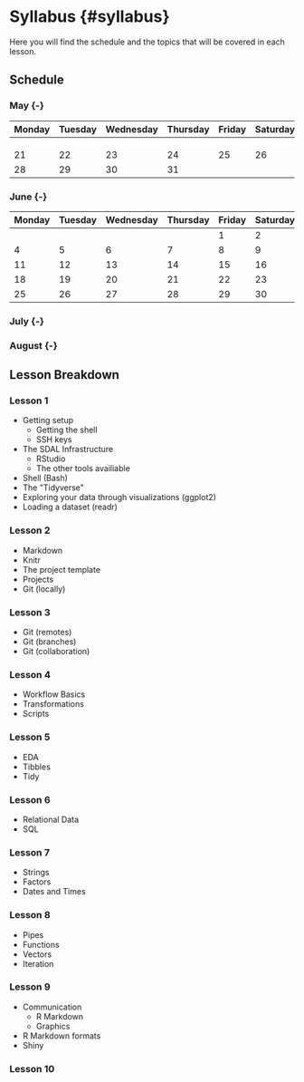 # Syllabus {#syllabus}

<!--
You can label chapter and section titles using `{#label}` after them, e.g., we can reference Chapter \@ref(intro). If you do not manually label them, there will be automatic labels anyway, e.g., Chapter 

Figures and tables with captions will be placed in `figure` and `table` environments, respectively.


```r
par(mar = c(4, 4, .1, .1))
plot(pressure, type = 'b', pch = 19)
```

<div class="figure" style="text-align: center">
<img src="01-syllabus_files/figure-html/nice-fig-1.png" alt="Here is a nice figure!" width="80%" />
<p class="caption">(\#fig:nice-fig)Here is a nice figure!</p>
</div>

Reference a figure by its code chunk label with the `fig:` prefix, e.g., see Figure \@ref(fig:nice-fig). Similarly, you can reference tables generated from `knitr::kable()`, e.g., see Table \@ref(tab:nice-tab).


```r
knitr::kable(
  head(iris, 20), caption = 'Here is a nice table!',
  booktabs = TRUE
)
```



Table: (\#tab:nice-tab)Here is a nice table!

 Sepal.Length   Sepal.Width   Petal.Length   Petal.Width  Species 
-------------  ------------  -------------  ------------  --------
          5.1           3.5            1.4           0.2  setosa  
          4.9           3.0            1.4           0.2  setosa  
          4.7           3.2            1.3           0.2  setosa  
          4.6           3.1            1.5           0.2  setosa  
          5.0           3.6            1.4           0.2  setosa  
          5.4           3.9            1.7           0.4  setosa  
          4.6           3.4            1.4           0.3  setosa  
          5.0           3.4            1.5           0.2  setosa  
          4.4           2.9            1.4           0.2  setosa  
          4.9           3.1            1.5           0.1  setosa  
          5.4           3.7            1.5           0.2  setosa  
          4.8           3.4            1.6           0.2  setosa  
          4.8           3.0            1.4           0.1  setosa  
          4.3           3.0            1.1           0.1  setosa  
          5.8           4.0            1.2           0.2  setosa  
          5.7           4.4            1.5           0.4  setosa  
          5.4           3.9            1.3           0.4  setosa  
          5.1           3.5            1.4           0.3  setosa  
          5.7           3.8            1.7           0.3  setosa  
          5.1           3.8            1.5           0.3  setosa  

You can write citations, too. For example, we are using the **bookdown** package [@R-bookdown] in this sample book, which was built on top of R Markdown and **knitr** [@xie2015].
-->

Here you will find the schedule and the topics that will be covered in each lesson.


## Schedule

### May {-}

| Monday 	| Tuesday 	| Wednesday 	| Thursday 	| Friday 	| Saturday 	| Sunday 	|
|--------	|---------	|-----------	|----------	|--------	|----------	|--------	|
|        	|         	|           	|          	|        	|          	|        	|
|        	|         	|           	|          	|        	|          	|        	|
|        	|         	|           	|          	|        	|          	|        	|
| 21     	| 22      	| 23        	| 24       	| 25     	| 26       	| 27     	|
| 28     	| 29      	| 30        	| 31       	|        	|          	|        	|


### June {-}

| Monday 	| Tuesday 	| Wednesday 	| Thursday 	| Friday 	| Saturday 	| Sunday 	|
|--------	|---------	|-----------	|----------	|--------	|----------	|--------	|
|        	|         	|           	|          	| 1      	| 2        	| 3      	|
| 4      	| 5       	| 6         	| 7        	| 8      	| 9        	| 10     	|
| 11     	| 12      	| 13        	| 14       	| 15     	| 16       	| 17     	|
| 18     	| 19      	| 20        	| 21       	| 22     	| 23       	| 24     	|
| 25     	| 26      	| 27        	| 28       	| 29     	| 30       	|        	|

### July {-}

### August {-}

## Lesson Breakdown

### Lesson 1

- Getting setup
  - Getting the shell
  - SSH keys
- The SDAL Infrastructure
  - RStudio
  - The other tools availiable
- Shell (Bash)
- The "Tidyverse"
- Exploring your data through visualizations (ggplot2)
- Loading a dataset (readr)

### Lesson 2

- Markdown
- Knitr
- The project template
- Projects
- Git (locally)

### Lesson 3

- Git (remotes)
- Git (branches)
- Git (collaboration)

### Lesson 4

- Workflow Basics
- Transformations
- Scripts

### Lesson 5

- EDA
- Tibbles
- Tidy

### Lesson 6

- Relational Data
- SQL

### Lesson 7

- Strings
- Factors
- Dates and Times

### Lesson 8

- Pipes
- Functions
- Vectors
- Iteration

### Lesson 9

- Communication
  - R Markdown
  - Graphics
- R Markdown formats
- Shiny

### Lesson 10
